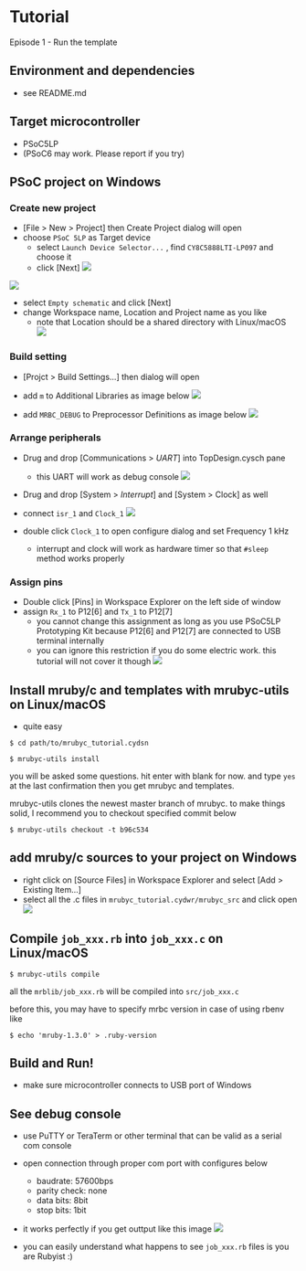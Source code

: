 # Tutorial

Episode 1 - Run the template

## Environment and dependencies
- see README.md

## Target microcontroller
- PSoC5LP
- (PSoC6 may work. Please report if you try)

## PSoC project on Windows
### Create new project
- [File > New > Project] then Create Project dialog will open
- choose `PSoC 5LP` as Target device
  - select `Launch Device Selector...` , find `CY8C5888LTI-LP097` and choose it
  - click [Next]
![](/images/tutorials/1/ide_1.png)

![](/images/tutorials/1/ide_2.png)

- select `Empty schematic` and click [Next]
- change Workspace name, Location and Project name as you like
  - note that Location should be a shared directory with Linux/macOS
![](/images/tutorials/1/ide_3.png)


### Build setting
- [Projct > Build Settings...] then dialog will open
- add `m` to Additional Libraries as image below
![](/images/tutorials/1/ide_4.png)

- add `MRBC_DEBUG` to Preprocessor Definitions as image below
![](/images/tutorials/1/ide_5.png)

### Arrange peripherals
- Drug and drop [Communications > *UART*] into TopDesign.cysch pane
  - this UART will work as debug console
![](/images/tutorials/1/uart.png)

- Drug and drop [System > *Interrupt*] and [System > Clock] as well
- connect `isr_1` and `Clock_1`
![](/images/tutorials/1/isr_clock.png)

- double click `Clock_1` to open configure dialog and set Frequency 1 kHz
  - interrupt and clock will work as hardware timer so that `#sleep` method works properly

### Assign pins
- Double click [Pins] in Workspace Explorer on the left side of window
- assign `Rx_1` to P12[6] and `Tx_1` to P12[7]
  - you cannot change this assignment as long as you use PSoC5LP Prototyping Kit because P12[6] and P12[7] are connected to USB terminal internally
  - you can ignore this restriction if you do some electric work. this tutorial will not cover it though
![](/images/tutorials/1/pin_assignment.png)

## Install mruby/c and templates with mrubyc-utils on Linux/macOS
- quite easy
```
$ cd path/to/mrubyc_tutorial.cydsn
```

```
$ mrubyc-utils install
```
you will be asked some questions. hit enter with blank for now. and type `yes` at the last confirmation then you get mrubyc and templates.

mrubyc-utils clones the newest master branch of mrubyc. to make things solid, I recommend you to checkout specified commit below
```
$ mrubyc-utils checkout -t b96c534
```

## add mruby/c sources to your project on Windows
- right click on [Source Files] in Workspace Explorer and select [Add > Existing Item...]
- select all the .c files in `mrubyc_tutorial.cydwr/mrubyc_src` and click open
![](/images/tutorials/1/add_mrubyc.png)

## Compile `job_xxx.rb` into `job_xxx.c` on Linux/macOS
```
$ mrubyc-utils compile
```
all the `mrblib/job_xxx.rb` will be compiled into `src/job_xxx.c`

before this, you may have to specify mrbc version in case of using rbenv like
```
$ echo 'mruby-1.3.0' > .ruby-version
```

## Build and Run!
- make sure microcontroller connects to USB port of Windows

## See debug console
- use PuTTY or TeraTerm or other terminal that can be valid as a serial com console
- open connection through proper com port with configures below
  - baudrate: 57600bps
  - parity check: none
  - data bits: 8bit
  - stop bits: 1bit
- it works perfectly if you get outtput like this image
![](/images/tutorials/1/teraterm.png)

- you can easily understand what happens to see `job_xxx.rb` files is you are Rubyist :)
